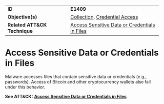 |||
|---------|------------------------|
|**ID**|**E1409**|
|**Objective(s)**|[Collection](../collection), [Credential Access](../credential-access)|
|**Related ATT&CK Technique**|[Access Sensitive Data or Credentials in Files](https://attack.mitre.org/techniques/T1409/)|

Access Sensitive Data or Credentials in Files
=============================================
Malware accesses files that contain sensitive data or credentials (e.g., passwords). Access of Bitcoin and other cryptocurrency wallets also fall under this behavior.

**See ATT&CK:** [**Access Sensitive Data or Credentials in Files**](https://attack.mitre.org/techniques/T1409/).